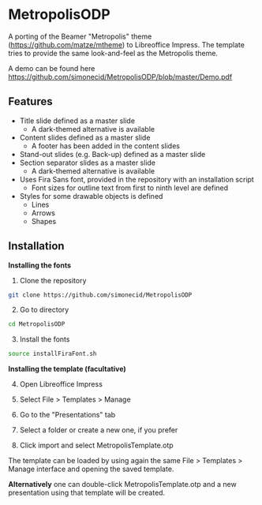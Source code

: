 # MetropolisODP
A porting of the Beamer "Metropolis" theme (https://github.com/matze/mtheme) to Libreoffice Impress. 
The template tries to provide the same look-and-feel as the Metropolis theme.

A demo can be found here https://github.com/simonecid/MetropolisODP/blob/master/Demo.pdf

## Features

 * Title slide defined as a master slide
     * A dark-themed alternative is available
 * Content slides defined as a master slide
     * A footer has been added in the content slides
 * Stand-out slides (e.g. Back-up) defined as a master slide
 * Section separator slides as a master slide
     * A dark-themed alternative is available
 * Uses Fira Sans font, provided in the repository with an installation script
     * Font sizes for outline text from first to ninth level are defined
 * Styles for some drawable objects is defined
     * Lines
     * Arrows
     * Shapes

## Installation

**Installing the fonts**

 1) Clone the repository
 ```bash
 git clone https://github.com/simonecid/MetropolisODP
 ```
 2) Go to directory
 ```bash
 cd MetropolisODP
 ```
 3) Install the fonts
 ```bash
 source installFiraFont.sh 
 ```

**Installing the template (facultative)**
 
 4) Open Libreoffice Impress
 
 5) Select File > Templates > Manage
 
 6) Go to the "Presentations" tab
 
 7) Select a folder or create a new one, if you prefer
 
 8) Click import and select MetropolisTemplate.otp
 
The template can be loaded by using again the same File > Templates > Manage interface and opening the saved template. 

**Alternatively** one can double-click MetropolisTemplate.otp and a new presentation using that template will be created.
